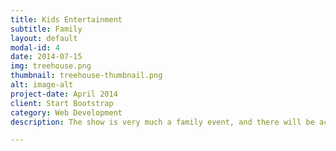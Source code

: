 ```yaml
---
title: Kids Entertainment
subtitle: Family
layout: default
modal-id: 4
date: 2014-07-15
img: treehouse.png
thumbnail: treehouse-thumbnail.png
alt: image-alt
project-date: April 2014
client: Start Bootstrap
category: Web Development
description: The show is very much a family event, and there will be activities such as a bouncy castle and face painting in the Kids Zone

---
```

